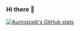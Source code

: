 ### Hi there 👋

<!--
**AuringzaibSabir/AuringzaibSabir** is a ✨ _special_ ✨ repository because its `README.md` (this file) appears on your GitHub profile.

Here are some ideas to get you started:

- 🔭 I’m currently working on ...
- 🌱 I’m currently learning ...
- 👯 I’m looking to collaborate on ...
- 🤔 I’m looking for help with ...
- 💬 Ask me about ...
- 📫 How to reach me: ...
- 😄 Pronouns: ...
- ⚡ Fun fact: ...
-->

[![Auringzaib's GitHub stats](https://github-readme-stats.vercel.app/api?username=auringzaibsabir)](https://github.com/AuringzaibSabir/)
